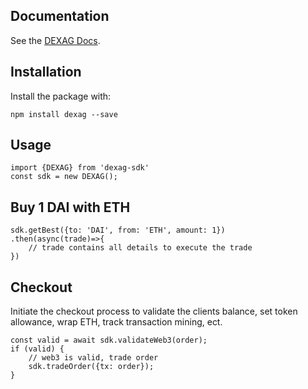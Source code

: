 ## Documentation

See the [DEXAG Docs](https://docs.dex.ag).

## Installation

Install the package with:
```
npm install dexag --save
```

## Usage
```
import {DEXAG} from 'dexag-sdk'
const sdk = new DEXAG();
```

## Buy 1 DAI with ETH
```
sdk.getBest({to: 'DAI', from: 'ETH', amount: 1})
.then(async(trade)=>{
	// trade contains all details to execute the trade
})
```

## Checkout
Initiate the checkout process to validate the clients balance, set token allowance, wrap ETH, track transaction mining, ect.
```
const valid = await sdk.validateWeb3(order);
if (valid) {
	// web3 is valid, trade order
	sdk.tradeOrder({tx: order});
}
```
